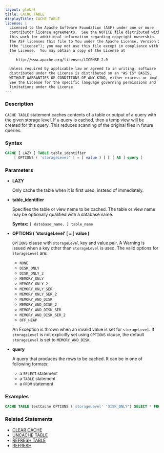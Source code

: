 ```yaml
---
layout: global
title: CACHE TABLE
displayTitle: CACHE TABLE
license: |
  Licensed to the Apache Software Foundation (ASF) under one or more
  contributor license agreements.  See the NOTICE file distributed with
  this work for additional information regarding copyright ownership.
  The ASF licenses this file to You under the Apache License, Version 2.0
  (the "License"); you may not use this file except in compliance with
  the License.  You may obtain a copy of the License at
 
     http://www.apache.org/licenses/LICENSE-2.0
 
  Unless required by applicable law or agreed to in writing, software
  distributed under the License is distributed on an "AS IS" BASIS,
  WITHOUT WARRANTIES OR CONDITIONS OF ANY KIND, either express or implied.
  See the License for the specific language governing permissions and
  limitations under the License.
---
```


### Description

`CACHE TABLE` statement caches contents of a table or output of a query with the given storage level. If a query is cached, then a temp view will be created for this query.
This reduces scanning of the original files in future queries. 

### Syntax

```sql
CACHE [ LAZY ] TABLE table_identifier
    [ OPTIONS ( 'storageLevel' [ = ] value ) ] [ [ AS ] query ]
```

### Parameters

* **LAZY**

    Only cache the table when it is first used, instead of immediately.

* **table_identifier**

    Specifies the table or view name to be cached. The table or view name may be optionally qualified with a database name.

    **Syntax:** `[ database_name. ] table_name`

* **OPTIONS ( 'storageLevel' [ = ] value )**

    `OPTIONS` clause with `storageLevel` key and value pair. A Warning is issued when a key other than `storageLevel` is used. The valid options for `storageLevel` are:
     * `NONE`
     * `DISK_ONLY`
     * `DISK_ONLY_2`
     * `MEMORY_ONLY`
     * `MEMORY_ONLY_2`
     * `MEMORY_ONLY_SER`
     * `MEMORY_ONLY_SER_2`
     * `MEMORY_AND_DISK`
     * `MEMORY_AND_DISK_2`
     * `MEMORY_AND_DISK_SER`
     * `MEMORY_AND_DISK_SER_2`
     * `OFF_HEAP`

    An Exception is thrown when an invalid value is set for `storageLevel`. If `storageLevel` is not explicitly set using `OPTIONS` clause, the default `storageLevel` is set to `MEMORY_AND_DISK`.

* **query**

    A query that produces the rows to be cached. It can be in one of following formats:
    * a `SELECT` statement
    * a `TABLE` statement
    * a `FROM` statement

### Examples

```sql
CACHE TABLE testCache OPTIONS ('storageLevel' 'DISK_ONLY') SELECT * FROM testData;
```

### Related Statements

* [CLEAR CACHE](sql-ref-syntax-aux-cache-clear-cache.html)
* [UNCACHE TABLE](sql-ref-syntax-aux-cache-uncache-table.html)
* [REFRESH TABLE](sql-ref-syntax-aux-cache-refresh-table.html)
* [REFRESH](sql-ref-syntax-aux-cache-refresh.html)

